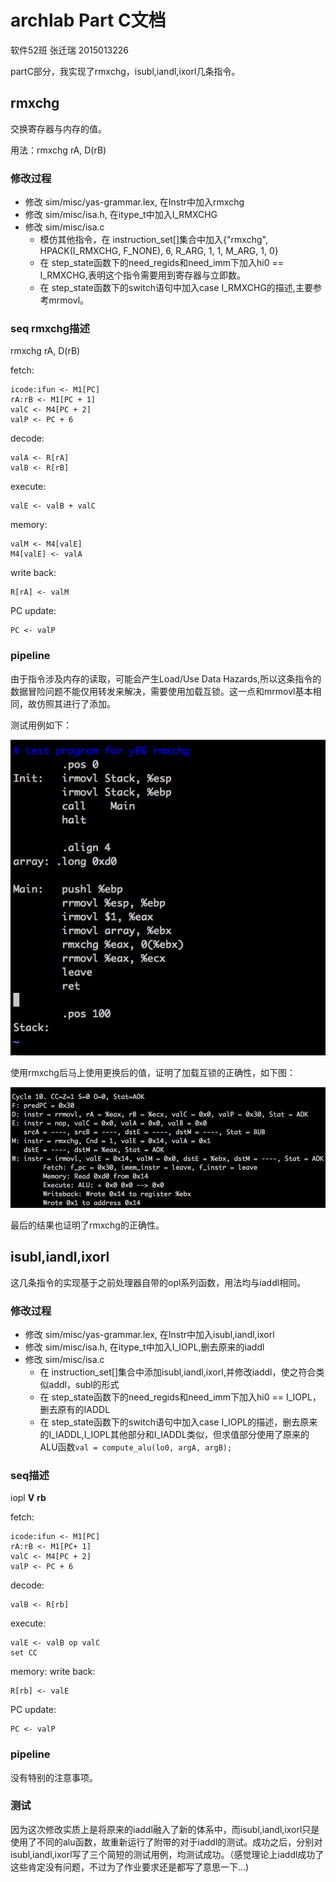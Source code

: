 # archlab Part C文档
软件52班 张迁瑞 2015013226

partC部分，我实现了rmxchg，isubl,iandl,ixorl几条指令。

## rmxchg
交换寄存器与内存的值。

用法：rmxchg rA, D(rB)

### 修改过程
- 修改 sim/misc/yas-grammar.lex, 在Instr中加入rmxchg
- 修改 sim/misc/isa.h,  在itype\_t中加入I\_RMXCHG
- 修改 sim/misc/isa.c
	- 模仿其他指令，在 instruction_set[]集合中加入{"rmxchg", HPACK(I\_RMXCHG, F\_NONE), 6,  R\_ARG, 1, 1, M\_ARG, 1, 0}
	- 在 step_state函数下的need\_regids和need\_imm下加入hi0 == I\_RMXCHG,表明这个指令需要用到寄存器与立即数。
	- 在 step_state函数下的switch语句中加入case I\_RMXCHG的描述,主要参考mrmovl。

### seq rmxchg描述

rmxchg rA, D(rB)

fetch:

    icode:ifun <- M1[PC]
    rA:rB <- M1[PC + 1]
    valC <- M4[PC + 2] 
    valP <- PC + 6

decode:   

    valA <- R[rA] 
    valB <- R[rB]

 execute:

	valE <- valB + valC
 
 memory:

    valM <- M4[valE]
    M4[valE] <- valA

 write back:

    R[rA] <- valM

 PC update:

    PC <- valP

### pipeline
由于指令涉及内存的读取，可能会产生Load/Use Data Hazards,所以这条指令的数据冒险问题不能仅用转发来解决，需要使用加载互锁。这一点和mrmovl基本相同，故仿照其进行了添加。

测试用例如下：

![](prove_test.png)

使用rmxchg后马上使用更换后的值，证明了加载互锁的正确性，如下图：

![](prove.png)

最后的结果也证明了rmxchg的正确性。

## isubl,iandl,ixorl
这几条指令的实现基于之前处理器自带的opl系列函数，用法均与iaddl相同。

### 修改过程
- 修改 sim/misc/yas-grammar.lex, 在Instr中加入isubl,iandl,ixorl
- 修改 sim/misc/isa.h,  在itype\_t中加入I\_IOPL,删去原来的iaddl
- 修改 sim/misc/isa.c
    - 在 instruction_set[]集合中添加isubl,iandl,ixorl,并修改iaddl，使之符合类似addl，subl的形式
    - 在 step_state函数下的need\_regids和need\_imm下加入hi0 == I\_IOPL，删去原有的IADDL
    - 在 step_state函数下的switch语句中加入case I\_IOPL的描述，删去原来的I\_IADDL,I\_IOPL其他部分和I\_IADDL类似，但求值部分使用了原来的ALU函数`val = compute_alu(lo0, argA, argB);`

### seq描述

iopl **V** **rb**

fetch:

    icode:ifun <- M1[PC]
    rA:rB <- M1[PC+ 1]
    valC <- M4[PC + 2]
    valP <- PC + 6  

 decode:

    valB <- R[rb]

 execute:

    valE <- valB op valC
    set CC

 memory:
 write back:

    R[rb] <- valE

 PC update:

    PC <- valP

### pipeline
没有特别的注意事项。
### 测试
因为这次修改实质上是将原来的iaddl融入了新的体系中，而isubl,iandl,ixorl只是使用了不同的alu函数，故重新运行了附带的对于iaddl的测试。成功之后，分别对isubl,iandl,ixorl写了三个简短的测试用例，均测试成功。（感觉理论上iaddl成功了这些肯定没有问题，不过为了作业要求还是都写了意思一下...)


